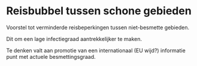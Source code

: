 # Reisbubbel tussen schone gebieden

Voorstel tot verminderde reisbeperkingen tussen niet-besmette gebieden.

Dit om een lage infectiegraad aantrekkelijker te maken.

Te denken valt aan promotie van een internationaal (EU wijd?) informatie punt met actuele besmettingsgraad.